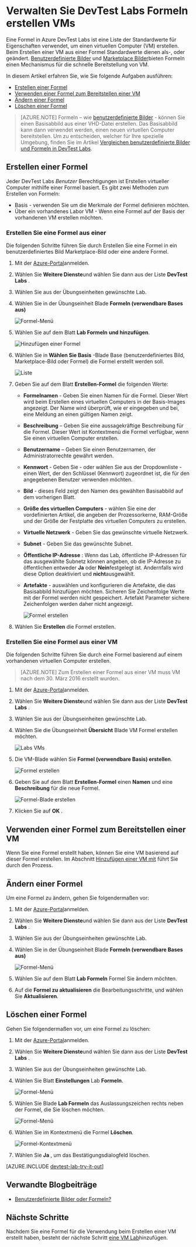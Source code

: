 <properties
    pageTitle="Verwalten von Formeln in Azure DevTest Labs VMs erstellen | Microsoft Azure"
    description="Informationen Sie zum Erstellen, aktualisieren und entfernen Azure DevTest Labs Formeln und neue VMs zu verwenden."
    services="devtest-lab,virtual-machines"
    documentationCenter="na"
    authors="tomarcher"
    manager="douge"
    editor=""/>

<tags
    ms.service="devtest-lab"
    ms.workload="na"
    ms.tgt_pltfrm="na"
    ms.devlang="na"
    ms.topic="article"
    ms.date="08/30/2016"
    ms.author="tarcher"/>

# <a name="manage-devtest-labs-formulas-to-create-vms"></a>Verwalten Sie DevTest Labs Formeln erstellen VMs

Eine Formel in Azure DevTest Labs ist eine Liste der Standardwerte für Eigenschaften verwendet, um einen virtuellen Computer (VM) erstellen. Beim Erstellen einer VM aus einer Formel Standardwerte dienen als-, oder geändert. [Benutzerdefinierte Bilder](./devtest-lab-create-template.md) und [Marketplace Bilder](./devtest-lab-configure-marketplace-images.md)bieten Formeln einen Mechanismus für die schnelle Bereitstellung von VM.  

In diesem Artikel erfahren Sie, wie Sie folgende Aufgaben ausführen:

- [Erstellen einer Formel](#create-a-formula)
- [Verwenden einer Formel zum Bereitstellen einer VM](#use-a-formula-to-provision-a-vm)
- [Ändern einer Formel](#modify-a-formula)
- [Löschen einer Formel](#delete-a-formula)

> [AZURE.NOTE] Formeln – wie [benutzerdefinierte Bilder](./devtest-lab-create-template.md) - können Sie einen Basisabbild aus einer VHD-Datei erstellen. Das Basisabbild kann dann verwendet werden, einen neuen virtuellen Computer bereitstellen. Um zu entscheiden, welcher für Ihre spezielle Umgebung, finden Sie im Artikel [Vergleichen benutzerdefinierte Bilder und Formeln in DevTest Labs](./devtest-lab-comparing-vm-base-image-types.md).

## <a name="create-a-formula"></a>Erstellen einer Formel
Jeder DevTest Labs *Benutzer* Berechtigungen ist Erstellen virtueller Computer mithilfe einer Formel basiert. Es gibt zwei Methoden zum Erstellen von Formeln: 

- Basis - verwenden Sie um die Merkmale der Formel definieren möchten.
- Über ein vorhandenes Labor VM - Wenn eine Formel auf der Basis der vorhandenen VM erstellen möchten.

### <a name="create-a-formula-from-a-base"></a>Erstellen Sie eine Formel aus einer
Die folgenden Schritte führen Sie durch Erstellen Sie eine Formel in ein benutzerdefiniertes Bild Marketplace-Bild oder eine andere Formel.

1. Mit der [Azure-Portal](http://go.microsoft.com/fwlink/p/?LinkID=525040)anmelden.

1. Wählen Sie **Weitere Dienste**und wählen Sie dann aus der Liste **DevTest Labs** .

1. Wählen Sie aus der Übungseinheiten gewünschte Lab.  

1. Wählen Sie in der Übungseinheit Blade **Formeln (verwendbare Bases aus)**

    ![Formel-Menü](./media/devtest-lab-manage-formulas/lab-settings-formulas.png)

1. Wählen Sie auf dem Blatt **Lab Formeln** **und hinzufügen**.

    ![Hinzufügen einer Formel](./media/devtest-lab-manage-formulas/add-formula.png)

1. Wählen Sie in **Wählen Sie Basis** -Blade Base (benutzerdefiniertes Bild, Marketplace-Bild oder Formel) die Formel erstellt werden soll.

    ![Liste](./media/devtest-lab-manage-formulas/base-list.png)

1. Geben Sie auf dem Blatt **Erstellen-Formel** die folgenden Werte:

    - **Formelnamen** - Geben Sie einen Namen für die Formel. Dieser Wert wird beim Erstellen eines virtuellen Computers in der Basis-Images angezeigt. Der Name wird überprüft, wie er eingegeben und bei, eine Meldung an einen gültigen Namen zeigt.
    - **Beschreibung** – Geben Sie eine aussagekräftige Beschreibung für die Formel. Dieser Wert ist Kontextmenü die Formel verfügbar, wenn Sie einen virtuellen Computer erstellen.
    - **Benutzername** – Geben Sie einen Benutzernamen, der Administratorrechte gewährt werden.
    - **Kennwort** - Geben Sie - oder wählen Sie aus der Dropdownliste - einen Wert, der den Schlüssel (Kennwort) zugeordnet ist, die für den angegebenen Benutzer verwenden möchten.  
    - **Bild** - dieses Feld zeigt den Namen des gewählten Basisabbild auf dem vorherigen Blatt. 
    - **Größe des virtuellen Computers** - wählen Sie eine der vordefinierten Artikel, die angeben der Prozessorkerne, RAM-Größe und der Größe der Festplatte des virtuellen Computers zu erstellen.
    - **Virtuelle Netzwerk** - Geben Sie das gewünschte virtuelle Netzwerk.
    - **Subnet** - Geben Sie das gewünschte Subnet.
    - **Öffentliche IP-Adresse** : Wenn das Lab, öffentliche IP-Adressen für das ausgewählte Subnetz können angeben, ob die IP-Adresse zu öffentlichen entweder **Ja** oder **Nein**festgelegt ist. Andernfalls wird diese Option deaktiviert und **nicht**ausgewählt.
    - **Artefakte** - auswählen und konfigurieren die Artefakte, die das Basisabbild hinzufügen möchten. Sicheren Sie Zeichenfolge Werte mit der Formel werden nicht gespeichert. Artefakt Parameter sichere Zeichenfolgen werden daher nicht angezeigt. 

        ![Formel erstellen](./media/devtest-lab-manage-formulas/create-formula.png)

1. Wählen Sie **Erstellen** die Formel erstellen.

### <a name="create-a-formula-from-a-vm"></a>Erstellen Sie eine Formel aus einer VM
Die folgenden Schritte führen Sie durch eine Formel basierend auf einem vorhandenen virtuellen Computer erstellen. 

> [AZURE.NOTE] Zum Erstellen einer Formel aus einer VM muss VM nach dem 30. März 2016 erstellt wurden. 

1. Mit der [Azure-Portal](http://go.microsoft.com/fwlink/p/?LinkID=525040)anmelden.

1. Wählen Sie **Weitere Dienste**und wählen Sie dann aus der Liste **DevTest Labs** .

1. Wählen Sie aus der Übungseinheiten gewünschte Lab.  

1. Wählen Sie die Übungseinheit **Übersicht** Blade VM Formel erstellen möchten.

    ![Labs VMs](./media/devtest-lab-manage-formulas/my-vms.png)

1. Die VM-Blade wählen Sie **Formel (verwendbare Basis) erstellen**.

    ![Formel erstellen](./media/devtest-lab-manage-formulas/create-formula-menu.png)

1. Geben Sie auf dem Blatt **Erstellen-Formel** einen **Namen** und eine **Beschreibung** für die neue Formel.

    ![Formel-Blade erstellen](./media/devtest-lab-manage-formulas/create-formula-blade.png)

1. Klicken Sie auf **OK** .

## <a name="use-a-formula-to-provision-a-vm"></a>Verwenden einer Formel zum Bereitstellen einer VM
Wenn Sie eine Formel erstellt haben, können Sie eine VM basierend auf dieser Formel erstellen. Im Abschnitt [Hinzufügen einer VM mit](devtest-lab-add-vm-with-artifacts.md#add-a-vm-with-artifacts) führt Sie durch den Prozess.

## <a name="modify-a-formula"></a>Ändern einer Formel
Um eine Formel zu ändern, gehen Sie folgendermaßen vor:

1. Mit der [Azure-Portal](http://go.microsoft.com/fwlink/p/?LinkID=525040)anmelden.

1. Wählen Sie **Weitere Dienste**und wählen Sie dann aus der Liste **DevTest Labs** .

1. Wählen Sie aus der Übungseinheiten gewünschte Lab.  

1. Wählen Sie in der Übungseinheit Blade **Formeln (verwendbare Bases aus)**

    ![Formel-Menü](./media/devtest-lab-manage-formulas/lab-settings-formulas.png)

1. Wählen Sie auf dem Blatt **Lab Formeln** Formel Sie ändern möchten.

1. Auf die **Formel zu aktualisieren** die Bearbeitungsschritte, und wählen Sie **Aktualisieren**.

## <a name="delete-a-formula"></a>Löschen einer Formel 
Gehen Sie folgendermaßen vor, um eine Formel zu löschen:

1. Mit der [Azure-Portal](http://go.microsoft.com/fwlink/p/?LinkID=525040)anmelden.

1. Wählen Sie **Weitere Dienste**und wählen Sie dann aus der Liste **DevTest Labs** .

1. Wählen Sie aus der Übungseinheiten gewünschte Lab.  

1. Wählen Sie Blatt **Einstellungen** Lab **Formeln**.

    ![Formel-Menü](./media/devtest-lab-manage-formulas/lab-settings-formulas.png)

1. Wählen Sie Blade **Lab Formeln** das Auslassungszeichen rechts neben der Formel, die Sie löschen möchten.

    ![Formel-Menü](./media/devtest-lab-manage-formulas/lab-formulas-blade.png)

1. Wählen Sie im Kontextmenü die Formel **Löschen**.

    ![Formel-Kontextmenü](./media/devtest-lab-manage-formulas/formula-delete-context-menu.png)

1. Wählen Sie **Ja** , um das Bestätigungsdialogfeld löschen.

[AZURE.INCLUDE [devtest-lab-try-it-out](../../includes/devtest-lab-try-it-out.md)]

## <a name="related-blog-posts"></a>Verwandte Blogbeiträge

- [Benutzerdefinierte Bilder oder Formeln?](https://blogs.msdn.microsoft.com/devtestlab/2016/04/06/custom-images-or-formulas/)

## <a name="next-steps"></a>Nächste Schritte
Nachdem Sie eine Formel für die Verwendung beim Erstellen einer VM erstellt haben, besteht der nächste Schritt [eine VM Lab](./devtest-lab-add-vm-with-artifacts.md)hinzufügen.